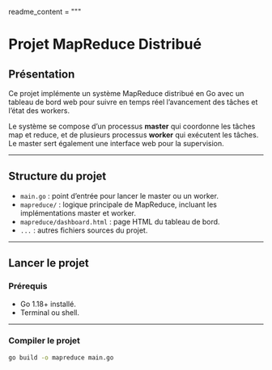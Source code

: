 readme_content = """

# Projet MapReduce Distribué

## Présentation

Ce projet implémente un système MapReduce distribué en Go avec un tableau de bord web pour suivre en temps réel l’avancement des tâches et l’état des workers.

Le système se compose d’un processus **master** qui coordonne les tâches map et reduce, et de plusieurs processus **worker** qui exécutent les tâches. Le master sert également une interface web pour la supervision.

---

## Structure du projet

- `main.go` : point d’entrée pour lancer le master ou un worker.
- `mapreduce/` : logique principale de MapReduce, incluant les implémentations master et worker.
- `mapreduce/dashboard.html` : page HTML du tableau de bord.
- `...` : autres fichiers sources du projet.

---

## Lancer le projet

### Prérequis

- Go 1.18+ installé.
- Terminal ou shell.

---

### Compiler le projet

```bash
go build -o mapreduce main.go
```
